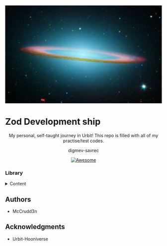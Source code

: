![GitHub Logo](https://github.com/mccrudd3n/urbit/blob/master/img/galaxy.jpg)
# Zod Development ship
<p align="center">
  My personal, self-taught journey in Urbit! This repo is filled with all of my practise/test codes.
</p>
<p align="center">
  digmev-savrec
</p>
<p align="center">
  <a href="https://github.com/sindresorhus/awesome">
    <img alt="Awesome" src="https://cdn.rawgit.com/sindresorhus/awesome/d7305f38d29fed78fa85652e3a63e154dd8e8829/media/badge.svg">
  </a>
</p>

### Library

<details>
<summary> Content </summary>
<ul>
<li> <a href="https://github.com/mccrudd3n/Urbit/tree/master/Personal_Notes">Personal Read Me</a> </li>
<li> <a href="https://github.com/mccrudd3n/Urbit/tree/master/Personal_Notes/Hoon">Hoon Notes</a> </li>
</ul>
</details>


## Authors
* McCrudd3n

## Acknowledgments
* Urbit-Hooniverse

